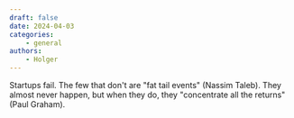 ```yaml
---
draft: false
date: 2024-04-03
categories:
    - general
authors:
    - Holger
---
```


Startups fail. The few that don't are "fat tail events" (Nassim Taleb). They almost never happen, but when they do, they "concentrate all the returns" (Paul Graham).